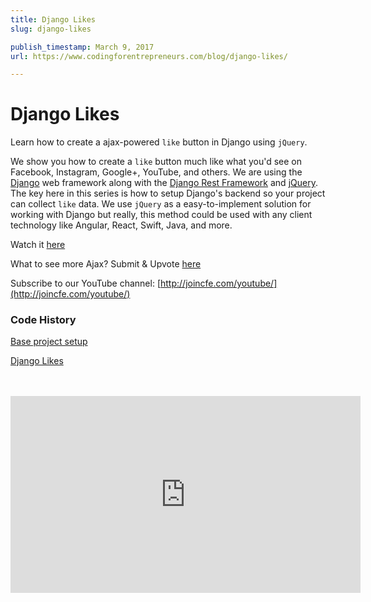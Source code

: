 ```yaml
---
title: Django Likes
slug: django-likes

publish_timestamp: March 9, 2017
url: https://www.codingforentrepreneurs.com/blog/django-likes/

---
```


# Django Likes
Learn how to create a ajax-powered `like` button in Django using `jQuery`.

We show you how to create a `like` button much like what you'd see on Facebook, Instagram, Google+, YouTube, and others. We are using the [Django](http://django.project.com) web framework along with the [Django Rest Framework](http://www.django-rest-framework.org/) and [jQuery](http://jquery.com/). The key here in this series is how to setup Django's backend so your project can collect `like` data. We use `jQuery` as a easy-to-implement solution for working with Django but really, this method could be used with any client technology like Angular, React, Swift, Java, and more.

Watch it [here](https://www.codingforentrepreneurs.com/projects/django-likes/)

What to see more Ajax? Submit & Upvote [here](http://joincfe.com/suggest/)

Subscribe to our YouTube channel: [http://joincfe.com/youtube/](http://joincfe.com/youtube/)


### Code History
[Base project setup](https://github.com/codingforentrepreneurs/Django-Likes/tree/8be3ff8ffc5fd3922a8e27da156c093065830707)

[Django Likes](https://github.com/codingforentrepreneurs/Django-Likes/tree/6179763b6689e1fcb80ce87e1008a84517a52c41)


<br/>
<br/>
 
<iframe width="560" height="315" src="https://www.youtube.com/embed/pkPRtQf6oQ8" frameborder="0" allowfullscreen></iframe>